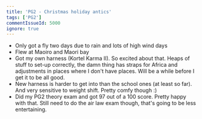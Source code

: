 ```yaml
---
title: 'PG2 - Christmas holiday antics'
tags: ['PG2']
commentIssueId: 5000
ignore: true
---
```


* Only got a fly two days due to rain and lots of high wind days
* Flew at Maoiro and Maori bay
* Got my own harness (Kortel Karma II). So excited about that. Heaps of stuff to set-up correctly, the damn thing has straps for Africa and adjustments in places where I don't have places. Will be a while before I get it to be all good.
* New harness is harder to get into than the school ones (at least so far). And very sensitive to weight shift. Pretty comfy though :)
* Did my PG2 theory exam and got 97 out of a 100 score. Pretty happy with that. Still need to do the air law exam though, that's going to be less entertaining.